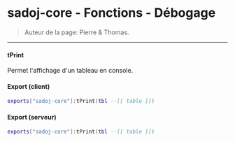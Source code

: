 # sadoj-core - Fonctions - Débogage

> Auteur de la page: Pierre & Thomas.

---

#### tPrint

Permet l'affichage d'un tableau en console.

<!-- tabs:start -->

#### **Export (client)**

```lua
exports["sadoj-core"]:tPrint(tbl --[[ table ]])
```
#### **Export (serveur)**

```lua
exports["sadoj-core"]:tPrint(tbl --[[ table ]])
```

<!-- tabs:end -->


